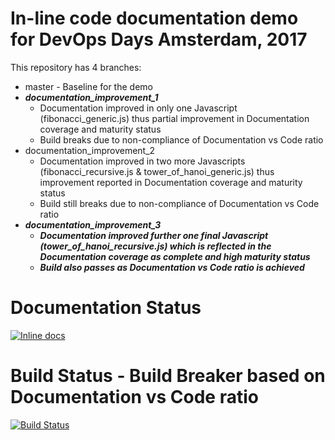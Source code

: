 # In-line code documentation demo for DevOps Days Amsterdam, 2017
This repository has 4 branches:
* master - Baseline for the demo
* ***documentation_improvement_1***
  - Documentation improved in only one Javascript (fibonacci_generic.js) thus partial improvement in Documentation coverage and maturity status
  - Build breaks due to non-compliance of Documentation vs Code ratio
* documentation_improvement_2
  - Documentation improved in two more Javascripts (fibonacci_recursive.js & tower_of_hanoi_generic.js) thus improvement reported in Documentation coverage and maturity status
  - Build still breaks due to non-compliance of Documentation vs Code ratio
* ***documentation_improvement_3***
  - ***Documentation improved further one final Javascript (tower_of_hanoi_recursive.js) which is reflected in the Documentation coverage as complete and high maturity status***
  - ***Build also passes as Documentation vs Code ratio is achieved***
  
# Documentation Status
[![Inline docs](http://inch-ci.org/github/arnabsinha4u/in-line-code-documentation-demo.svg?branch=documentation_improvement_3)](http://inch-ci.org/github/arnabsinha4u/in-line-code-documentation-demo)

# Build Status - Build Breaker based on Documentation vs Code ratio
[![Build Status](https://travis-ci.org/arnabsinha4u/in-line-code-documentation-demo.svg?branch=documentation_improvement_3)](https://travis-ci.org/arnabsinha4u/in-line-code-documentation-demo)
